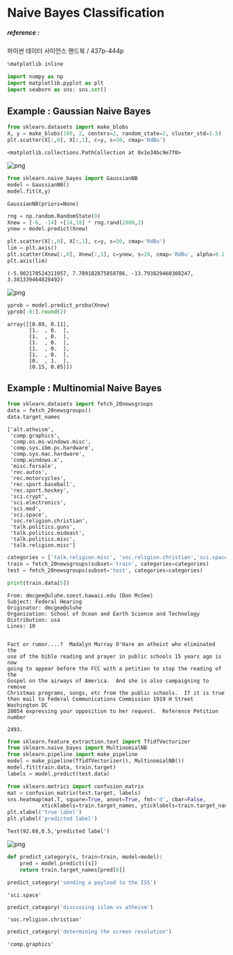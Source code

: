 
# Naive Bayes Classification

##### reference :
파이썬 데이터 사이언스 핸드북 / 437p-444p


```python
%matplotlib inline

import numpy as np
import matplotlib.pyplot as plt
import seaborn as sns; sns.set()
```

## Example : Gaussian Naive Bayes


```python
from sklearn.datasets import make_blobs
X, y = make_blobs(100, 2, centers=2, random_state=2, cluster_std=1.5)
plt.scatter(X[:,0], X[:,1], c=y, s=50, cmap='RdBu')
```




    <matplotlib.collections.PathCollection at 0x1e34bc9e7f0>




![png](output_4_1.png)



```python
from sklearn.naive_bayes import GaussianNB
model = GaussianNB()
model.fit(X,y)
```




    GaussianNB(priors=None)




```python
rng = np.random.RandomState(0)
Xnew = [-6, -14] +[14,18] * rng.rand(2000,2)
ynew = model.predict(Xnew)
```


```python
plt.scatter(X[:,0], X[:,1], c=y, s=50, cmap='RdBu')
lim = plt.axis()
plt.scatter(Xnew[:,0], Xnew[:,1], c=ynew, s=20, cmap='RdBu', alpha=0.1)
plt.axis(lim)
```




    (-5.902170524311957, 7.789182875858786, -13.793829460308247, 3.381339464828492)




![png](output_7_1.png)



```python
yprob = model.predict_proba(Xnew)
yprob[-8:].round(2)
```




    array([[0.89, 0.11],
           [1.  , 0.  ],
           [1.  , 0.  ],
           [1.  , 0.  ],
           [1.  , 0.  ],
           [1.  , 0.  ],
           [0.  , 1.  ],
           [0.15, 0.85]])



## Example : Multinomial Naive Bayes


```python
from sklearn.datasets import fetch_20newsgroups
data = fetch_20newsgroups()
data.target_names
```




    ['alt.atheism',
     'comp.graphics',
     'comp.os.ms-windows.misc',
     'comp.sys.ibm.pc.hardware',
     'comp.sys.mac.hardware',
     'comp.windows.x',
     'misc.forsale',
     'rec.autos',
     'rec.motorcycles',
     'rec.sport.baseball',
     'rec.sport.hockey',
     'sci.crypt',
     'sci.electronics',
     'sci.med',
     'sci.space',
     'soc.religion.christian',
     'talk.politics.guns',
     'talk.politics.mideast',
     'talk.politics.misc',
     'talk.religion.misc']




```python
categories = ['talk.religion.misc', 'soc.religion.christian','sci.space','comp.graphics']
train = fetch_20newsgroups(subset='train', categories=categories)
test = fetch_20newsgroups(subset='test', categories=categories)
```


```python
print(train.data[5])
```

    From: dmcgee@uluhe.soest.hawaii.edu (Don McGee)
    Subject: Federal Hearing
    Originator: dmcgee@uluhe
    Organization: School of Ocean and Earth Science and Technology
    Distribution: usa
    Lines: 10
    
    
    Fact or rumor....?  Madalyn Murray O'Hare an atheist who eliminated the
    use of the bible reading and prayer in public schools 15 years ago is now
    going to appear before the FCC with a petition to stop the reading of the
    Gospel on the airways of America.  And she is also campaigning to remove
    Christmas programs, songs, etc from the public schools.  If it is true
    then mail to Federal Communications Commission 1919 H Street Washington DC
    20054 expressing your opposition to her request.  Reference Petition number
    
    2493.
    
    


```python
from sklearn.feature_extraction.text import TfidfVectorizer
from sklearn.naive_bayes import MultinomialNB
from sklearn.pipeline import make_pipeline
model = make_pipeline(TfidfVectorizer(), MultinomialNB())
model.fit(train.data, train.target)
labels = model.predict(test.data)
```


```python
from sklearn.metrics import confusion_matrix
mat = confusion_matrix(test.target, labels)
sns.heatmap(mat.T, square=True, annot=True, fmt='d', cbar=False,
           xticklabels=train.target_names, yticklabels=train.target_names)
plt.xlabel('true label')
plt.ylabel('predicted label')
```




    Text(92.68,0.5,'predicted label')




![png](output_14_1.png)



```python
def predict_category(s, train=train, model=model):
    pred = model.predict([s])
    return train.target_names[pred[0]]
```


```python
predict_category('sending a payload to the ISS')
```




    'sci.space'




```python
predict_category('discussing islam vs atheism')
```




    'soc.religion.christian'




```python
predict_category('determining the screen resolution')
```




    'comp.graphics'


